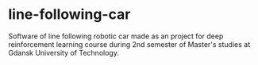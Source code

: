 # line-following-car

Software of line following robotic car made as an project for deep reinforcement learning course during 2nd semester of Master's studies at Gdansk University of Technology.
